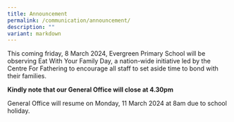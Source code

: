 ```yaml
---
title: Announcement
permalink: /communication/announcement/
description: ""
variant: markdown
---
```

This coming friday, 8 March 2024, Evergreen Primary School will be observing Eat With Your Family Day, a nation-wide initiative led by the Centre For Fathering to encourage all staff to set aside time to bond with their families.

**Kindly note that our General Office will close at 4.30pm**

General Office will resume on Monday, 11 March 2024 at 8am due to school holiday.